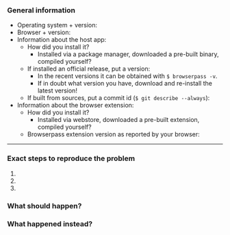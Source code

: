 ### General information
<!-- Please answer all the questions below before submitting the issue. -->

* Operating system + version:
* Browser + version:
* Information about the host app:
  * How did you install it?
    * Installed via a package manager, downloaded a pre-built binary, compiled yourself?
  * If installed an official release, put a version: 
    * In the recent versions it can be obtained with `$ browserpass -v`.
    * If in doubt what version you have, download and re-install the latest version!
  * If built from sources, put a commit id (`$ git describe --always`): 
* Information about the browser extension:
  * How did you install it?
    * Installed via webstore, downloaded a pre-built extension, compiled yourself?
  * Browserpass extension version as reported by your browser:

---

### Exact steps to reproduce the problem
1.
2.
3.

### What should happen?

### What happened instead?
